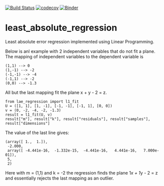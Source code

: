 [![Build Status](https://travis-ci.org/AaronWatters/least_absolute_regression.svg?branch=master)](https://travis-ci.org/AaronWatters/least_absolute_regression)
[![codecov](https://codecov.io/gh/AaronWatters/least_absolute_regression/branch/master/graph/badge.svg)](https://codecov.io/gh/AaronWatters/least_absolute_regression)
[![Binder](https://mybinder.org/badge.svg)](https://mybinder.org/v2/gh/AaronWatters/least_absolute_regression/master)


# least_absolute_regression

Least absolute error regression implemented using Linear Programming.

Below is anl example with 2 independent variables that do not fit a plane.
The mapping of independent variables to the dependent variable is
```
(1,1) --> 0
(1,-1) --> -2
(-1,-1) --> -4
(-1,1) --> -2
(0,0) --> -1.3
```
All but the last mapping fit the plane x + y - 2 = z.

```
from lae_regression import l1_fit
U = ([1, 1], [1, -1], [-1, -1], [-1, 1], [0, 0])
v = (0, -2, -4, -2, -1.3)
result = l1_fit(U, v)
result["m"], result["k"], result["residuals"], result["samples"], result["dimensions"]
```

The value of the last line gives:

```
(array([ 1.,  1.]),
 -2.000,
 array([ -4.441e-16,  -1.332e-15,  -4.441e-16,   4.441e-16,   7.000e-01]),
 5,
 2)
```

Here with m = (1,1) and k = -2 the regression finds the plane
1*x + 1*y - 2 = z and essentially rejects the last mapping as an
outlier.
